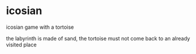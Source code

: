 # icosian
icosian game with a tortoise

the labyrinth is made of sand, the tortoise must not come back to an already visited place
